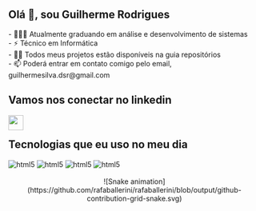 
<!--
**Guilherme-dsr/Guilherme-dsr** is a ✨ _special_ ✨ repository because its `README.md` (this file) appears on your GitHub profile.

Here are some ideas to get you started:

- 🔭 I’m currently working on ...
- 🌱 I’m currently learning ...
- 👯 I’m looking to collaborate on ...
- 🤔 I’m looking for help with ...
- 💬 Ask me about ...
- 📫 How to reach me: ...
- 😄 Pronouns: ...
- ⚡ Fun fact: ...
-->

## Olá 👋, sou Guilherme Rodrigues

<div style="display: inline_block">
- 👨🏻‍🎓 Atualmente graduando em análise e desenvolvimento de sistemas <br>
- ⚡ Técnico em Informática <br>
- 👨‍💻 Todos meus projetos estão disponíveis na guia repositórios <br>
- 📫 Poderá entrar em contato comigo pelo email, guilhermesilva.dsr@gmail.com
</div>
  
## Vamos nos conectar no linkedin

<div style="display: inline_block">
<a href="https://www.linkedin.com/in/guilherme-dsr/" target="_blank"><img align="left" width="30" height="30" src="https://cdn-icons-png.flaticon.com/512/174/174857.png"></a>
</div><br>

## Tecnologias que eu uso no meu dia

<div style="display: inline_block">
  <img align="center" alt="html5" src="https://img.shields.io/badge/HTML5-E34F26?style=for-the-badge&logo=html5&logoColor=white">
  <img align="center" alt="html5" src="https://img.shields.io/badge/CSS3-1572B6?style=for-the-badge&logo=css3&logoColor=white">
  <img align="center" alt="html5" src="https://img.shields.io/badge/JavaScript-F7DF1E?style=for-the-badge&logo=javascript&logoColor=black">
  <img align="center" alt="html5" src="https://img.shields.io/badge/PHP-777BB4?style=for-the-badge&logo=php&logoColor=white">
</div>
<br>

<div align="center" >
  ![Snake animation](https://github.com/rafaballerini/rafaballerini/blob/output/github-contribution-grid-snake.svg)
</div>
